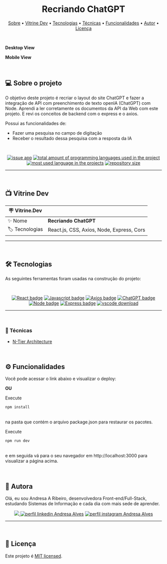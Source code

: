 <h1 align="center"> 
	 Recriando ChatGPT
</h1>

<p align="center">
 <a href="#-sobre-o-projeto">Sobre</a> •
 <a href="#-vitrine-dev">Vitrine Dev</a> •
 <a href="#-tecnologias">Tecnologias</a> •
 <a href="#-tecnicas">Técnicas</a> •
 <a href="#-funcionalidades">Funcionalidades</a> •
 <a href="#-autor">Autor</a> • 
 <a href="#-licença">Licença</a>
</p>

&nbsp;

**Desktop View**

**Mobile View** <br/>

&nbsp;
<a id="-sobre-o-projeto"></a>

## 💻 Sobre o projeto

O objetivo deste projeto é recriar o layout do site ChatGPT e fazer a integração de API com preenchimento de texto openIA (ChatGPT) com Node.
Aprendi a ler corretamente os documentos da API da Web com este projeto. E revi os conceitos de backend com o express e o axios.

Possui as funcionalidades de:

- Fazer uma pesquisa no campo de digitação
- Receber o resultado dessa pesquisa com a resposta da IA

&nbsp;

<p align="center">
  <a href="https://github.com/Andresa-Alves-Ribeiro/recriando-chatgpt/issues"><img src="https://img.shields.io/github/issues/Andresa-Alves-Ribeiro/recriando-chatgpt" alt="issue app" /></a>
  <a href="https://github.com/Andresa-Alves-Ribeiro/recriando-chatgpt"><img src="https://img.shields.io/github/languages/count/Andresa-Alves-Ribeiro/recriando-chatgpt" alt="total amount of programming languages used in the project" /></a>
  <a href="https://github.com/Andresa-Alves-Ribeiro/recriando-chatgpt"><img src="https://img.shields.io/github/languages/top/Andresa-Alves-Ribeiro/recriando-chatgpt" alt="most used language in the projects" /></a>
  <a href="https://github.com/Andresa-Alves-Ribeiro/recriando-chatgpt"><img src="https://img.shields.io/github/repo-size/Andresa-Alves-Ribeiro/recriando-chatgpt" alt="repository size" /></a>
<p>

---

&nbsp;
<a id="-vitrine-dev"></a>

## 📺 Vitrine Dev

| :placard: Vitrine.Dev |                                           |
| --------------------- | ----------------------------------------- |
| :sparkles: Nome       | **Recriando ChatGPT**                     |
| :label: Tecnologias   | React.js, CSS, Axios, Node, Express, Cors |

---

&nbsp;
<a id="-tecnologias"></a>

## 🛠 Tecnologias

As seguintes ferramentas foram usadas na construção do projeto:

&nbsp;

<p align="center">
    <a href= "https://reactjs.org/"><img alt="React badge" src="https://img.shields.io/static/v1?logoWidth=15&logoColor=61dafb&logo=React&label=Framework&message=React.js&color=61dafb"></a>
    <a href= "https://www.javascript.com/"><img alt="Javascript badge" src="https://img.shields.io/static/v1?logoWidth=15&logoColor=FFC0CB&logo=javascript&label=Style&message=Javascript&color=FFC0CB"></a>
    <a href= "https://axios-http.com/"><img alt="Axios badge" src="https://img.shields.io/static/v1?logoWidth=15&logoColor=240fdf&logo=axios&label=Style&message=Axios&color=240fdf"></a>
    <a href= "https://openai.com/"><img alt="ChatGPT badge" src="https://img.shields.io/static/v1?logoWidth=15&logoColor=ef3818&logo=openai&label=Style&message=ChatGPT%20API&color=ef3818"></a>
    <a href= "https://nodejs.org/"><img alt="Node badge" src="https://img.shields.io/static/v1?logoWidth=15&logoColor=fbeb3c&logo=node.js&label=Style&message=Node.js&color=fbeb3c"></a>
    <a href= "https://expressjs.com/"><img alt="Express badge" src="https://img.shields.io/static/v1?logoWidth=15&logoColor=5cfc2a&logo=express&label=Style&message=Express&color=5cfc2a"></a>
    <a href= "https://developer.mozilla.org/pt-BR/docs/Web/HTTP/CORSimg" alt="Cors badge" src="https://img.shields.io/static/v1?logoWidth=15&logoColor=3bfcee&logo=cors&label=Style&message=Cors&color=3bfcee"></a>
    <a href= "https://www.npmjs.com/package/dotenv" alt="Dotenv badge" src="https://img.shields.io/static/v1?logoWidth=15&logoColor=fc30f6&logo=dotenv&label=Style&message=Dotenv&color=fc30f6"></a>
    <a href= "https://www.npmjs.com/package/nodemon" alt="Nodemon badge" src="https://img.shields.io/static/v1?logoWidth=15&logoColor=fc338a&logo=nodemon&label=Style&message=Nodemon&color=fc338a"></a>
    <a href= "https://code.visualstudio.com/download"><img alt="vscode download" src="https://img.shields.io/static/v1?logoWidth=15&logoColor=007ACC&logo=Visual Studio Code&label=IDE&message=Visual Studio Code&color=007ACC"></a>
</p>

---

&nbsp;
<a id="-tecnicas"></a>

### 🥷 Técnicas

- [N-Tier Architecture](https://www.baeldung.com/cs/n-tier-architecture)


&nbsp;
<a id="-funcionalidades"></a>

## ⚙️ Funcionalidades

Você pode acessar o link abaixo e visualizar o deploy:



**OU**

Execute </br>

```bash
npm install
```

</br>
na pasta que contém o arquivo package.json para restaurar os pacotes. </br>

Execute

```bash
npm run dev
```

</br>
e em seguida vá para o seu navegador em http://localhost:3000 para visualizar a página acima.

&nbsp;
<a id="-autor"></a>

## 🦸 Autora

Olá, eu sou Andresa A Ribeiro, desenvolvedora Front-end/Full-Stack, estudando Sistemas de Informação e cada dia com mais sede de aprender.

<p align="center">
  <a href="mailto:andresa_15ga@hotmail.com"><img src="https://img.shields.io/static/v1?logoWidth=15&logoColor=ff69b4&logo=gmail&label=Outlook&message=andresa_15ga@hotmail.com&color=ff69b4" target="_blank">
  <a href= "https://www.linkedin.com/in/andresa-alves-ribeiro/"><img alt="perfil linkedin Andresa Alves" src="https://img.shields.io/static/v1?logoWidth=15&logoColor=0A66C2&logo=LinkedIn&label=LinkedIn&message=andresa-alves-ribeiro&color=0A66C2"></a>
  <a href= "https://www.instagram.com/dresa.alves/"><img alt="perfil instagram Andresa Alves" src="https://img.shields.io/static/v1?logoWidth=15&logoColor=E4405F&logo=Instagram&label=Instagram&message=@dresa.alves&color=E4405F"></a>
</p>

---

&nbsp;
<a id="-licença"></a>

## 📝 Licença

Este projeto é [MIT licensed](./LICENSE).
